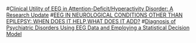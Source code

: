 #[Clinical Utility of EEG in Attention-Deficit/Hyperactivity Disorder: A Research Update](http://www.ncbi.nlm.nih.gov/pmc/articles/PMC3441927/)
#[EEG IN NEUROLOGICAL CONDITIONS OTHER THAN EPILEPSY: WHEN DOES IT HELP,WHAT DOES IT ADD?](http://jnnp.bmj.com/content/76/suppl_2/ii8.full.pdf)
#[Diagnosis  of  Psychiatric  Disorders  Using  EEG  Data  and  Employing  a Statistical Decision  Model](http://www.ece.mcmaster.ca/~reilly/html/papers/2011_conference/Khodayari_Reilly1.pdf)
